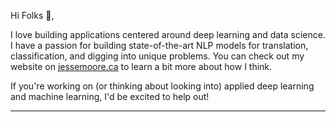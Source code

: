 Hi Folks 👋,

I love building applications centered around deep learning and data science. I have a passion for building state-of-the-art NLP models for translation, classification, and digging into unique problems. You can check out my website on [jessemoore.ca](https://jessemoore.ca) to learn a bit more about how I think.

If you're working on (or thinking about looking into) applied deep learning and machine learning, I'd be excited to help out!

---
